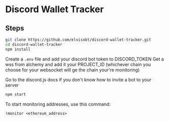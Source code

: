 # Discord Wallet Tracker

## Steps

```sh
git clone https://github.com/elvisxbt/discord-wallet-tracker.git
cd discord-wallet-tracker
npm install
```

Create a `.env` file and add your discord bot token to DISCORD_TOKEN
Get a wss from alchemy and add it your PROJECT_ID
(whichever chain you choose for your websocket will ge the chain your're monitoring)

Go to the discord.js docs if you don't know how to invite a bot to your server
```sh
npm start
```

To start monitoring addresses, use this command:
```plaintext
!monitor <ethereum_address>


    